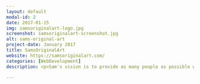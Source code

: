 ```yaml
---
layout: default
modal-id: 2
date: 2017-01-15
img: samsoriginalart-logo.jpg
screenshot: samsoriginalart-screenshot.jpg
alt: sams-original-art
project-date: January 2017
title: SamsOriginalArt
website: https://samsoriginalart.com/
categories: [WebDevelopment]
description: <p>Sam's vision is to provide as many people as possible with high-quality art at an affordable price. I was grateful to be able to help materialize Sam's vision by developing <a href="https://samsoriginalart.com" target="_blank"/>SamsOriginalArt.com</a>; an online store where users can purchase Sam's art and get it delivered right to their door. The website was designed to allow users to view high-resolution images of Sam's artwork, which gives people the power to examine every detail of each painting before making a purchase. <a href="https://samsoriginalart.com" target="_blank"/>SamsOriginalArt.com</a> was created using WordPress and WooCommerce.</p>

---
```

